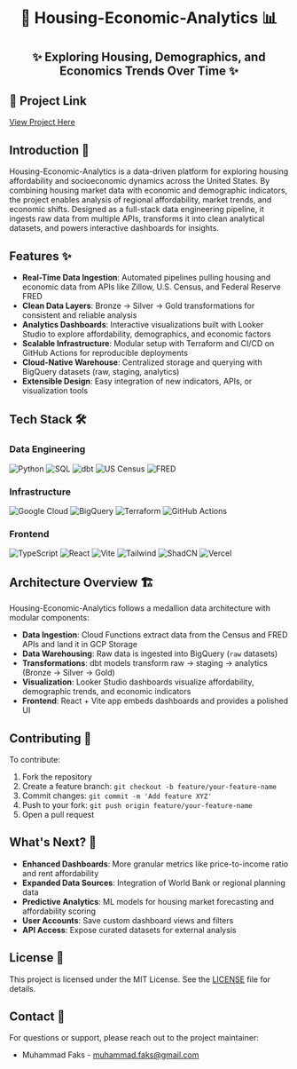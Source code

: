 <div align="center">
  
# 🏡 Housing-Economic-Analytics 📊

## ✨ Exploring Housing, Demographics, and Economics Trends Over Time ✨

</div>

## 🔗 Project Link  

[View Project Here](https://housing-economic-analytics.vercel.app)  


## Introduction 🚀
Housing-Economic-Analytics is a data-driven platform for exploring housing affordability and socioeconomic dynamics across the United States. By combining housing market data with economic and demographic indicators, the project enables analysis of regional affordability, market trends, and economic shifts. Designed as a full-stack data engineering pipeline, it ingests raw data from multiple APIs, transforms it into clean analytical datasets, and powers interactive dashboards for insights.

## Features ✨
- **Real-Time Data Ingestion**: Automated pipelines pulling housing and economic data from APIs like Zillow, U.S. Census, and Federal Reserve FRED
- **Clean Data Layers**: Bronze → Silver → Gold transformations for consistent and reliable analysis
- **Analytics Dashboards**: Interactive visualizations built with Looker Studio to explore affordability, demographics, and economic factors
- **Scalable Infrastructure**: Modular setup with Terraform and CI/CD on GitHub Actions for reproducible deployments
- **Cloud-Native Warehouse**: Centralized storage and querying with BigQuery datasets (raw, staging, analytics)
- **Extensible Design**: Easy integration of new indicators, APIs, or visualization tools

## Tech Stack 🛠️

### Data Engineering
![Python](https://img.shields.io/badge/Python-3776AB?style=for-the-badge&logo=python&logoColor=white)
![SQL](https://img.shields.io/badge/SQL-4479A1?style=for-the-badge&logo=database&logoColor=white)
![dbt](https://img.shields.io/badge/dbt-FF694B?style=for-the-badge&logo=dbt&logoColor=white)
![US Census](https://img.shields.io/badge/US_Census-003366?style=for-the-badge&logo=us-census&logoColor=white)
![FRED](https://img.shields.io/badge/FRED-2E6DB4?style=for-the-badge&logo=federal-reserve&logoColor=white)

### Infrastructure
![Google Cloud](https://img.shields.io/badge/Google_Cloud-4285F4?style=for-the-badge&logo=google-cloud&logoColor=white)
![BigQuery](https://img.shields.io/badge/BigQuery-669DF6?style=for-the-badge&logo=google-bigquery&logoColor=white)
![Terraform](https://img.shields.io/badge/Terraform-7B42BC?style=for-the-badge&logo=terraform&logoColor=white)
![GitHub Actions](https://img.shields.io/badge/GitHub_Actions-2088FF?style=for-the-badge&logo=github-actions&logoColor=white)

### Frontend
![TypeScript](https://img.shields.io/badge/TypeScript-007ACC?style=for-the-badge&logo=typescript&logoColor=white)
![React](https://img.shields.io/badge/React-20232A?style=for-the-badge&logo=react&logoColor=61DAFB)
![Vite](https://img.shields.io/badge/Vite-646CFF?style=for-the-badge&logo=vite&logoColor=white)
![Tailwind](https://img.shields.io/badge/Tailwind_CSS-38B2AC?style=for-the-badge&logo=tailwind-css&logoColor=white)
![ShadCN](https://img.shields.io/badge/ShadCN_UI-000000?style=for-the-badge&logo=shadcnui&logoColor=white)
![Vercel](https://img.shields.io/badge/Vercel-000000?style=for-the-badge&logo=vercel&logoColor=white)

## Architecture Overview 🏗️

Housing-Economic-Analytics follows a medallion data architecture with modular components:

- **Data Ingestion**: Cloud Functions extract data from the Census and FRED APIs and land it in GCP Storage
- **Data Warehousing**: Raw data is ingested into BigQuery (`raw` datasets)
- **Transformations**: dbt models transform raw → staging → analytics (Bronze → Silver → Gold)
- **Visualization**: Looker Studio dashboards visualize affordability, demographic trends, and economic indicators
- **Frontend**: React + Vite app embeds dashboards and provides a polished UI

## Contributing 🤝

To contribute:

1. Fork the repository  
2. Create a feature branch: `git checkout -b feature/your-feature-name`  
3. Commit changes: `git commit -m 'Add feature XYZ'`  
4. Push to your fork: `git push origin feature/your-feature-name`  
5. Open a pull request  

## What's Next? 🚀

- **Enhanced Dashboards**: More granular metrics like price-to-income ratio and rent affordability  
- **Expanded Data Sources**: Integration of World Bank or regional planning data  
- **Predictive Analytics**: ML models for housing market forecasting and affordability scoring  
- **User Accounts**: Save custom dashboard views and filters  
- **API Access**: Expose curated datasets for external analysis  

## License 📜

This project is licensed under the MIT License. See the [LICENSE](LICENSE) file for details.

## Contact 📧

For questions or support, please reach out to the project maintainer:
- Muhammad Faks - [muhammad.faks@gmail.com](mailto:muhammad.faks@gmail.com)
